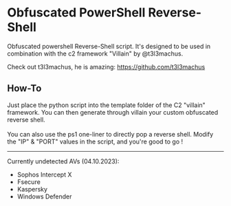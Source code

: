 # Obfuscated PowerShell Reverse-Shell

Obfuscated powershell Reverse-Shell script. It's designed to be used in combination with the c2 framework "Villain" by @t3l3machus.

Check out t3l3machus, he is amazing: https://github.com/t3l3machus

## How-To

Just place the python script into the template folder of the C2 "villain" framework. You can then generate through villain your custom obfuscated reverse shell. <br><br>
You can also use the ps1 one-liner to directly pop a reverse shell. Modify the "IP" & "PORT" values in the script, and you're good to go !

----
Currently undetected AVs (04.10.2023):
  - Sophos Intercept X
  - Fsecure
  - Kaspersky
  - Windows Defender
